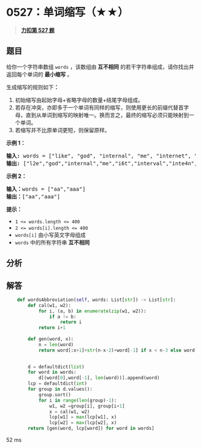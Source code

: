 # 0527：单词缩写（★★）


> <u>**[力扣第 527 题](https://leetcode.cn/problems/word-abbreviation/)**</u>

## 题目

<p>给你一个字符串数组 <code>words</code> ，该数组由 <strong>互不相同</strong> 的若干字符串组成，请你找出并返回每个单词的 <strong>最小缩写</strong> 。</p>

<p>生成缩写的规则如下<strong>：</strong></p>

<ol>
<li>初始缩写由起始字母+省略字母的数量+结尾字母组成。</li>
<li>若存在冲突，亦即多于一个单词有同样的缩写，则使用更长的前缀代替首字母，直到从单词到缩写的映射唯一。换而言之，最终的缩写必须只能映射到一个单词。</li>
<li>若缩写并不比原单词更短，则保留原样。</li>
</ol>



<p><strong>示例 1：</strong></p>

<pre>
<strong>输入:</strong> words = ["like", "god", "internal", "me", "internet", "interval", "intension", "face", "intrusion"]
<strong>输出:</strong> ["l2e","god","internal","me","i6t","interval","inte4n","f2e","intr4n"]
</pre>

<p><strong>示例 2：</strong></p>

<pre>
<strong>输入：</strong>words = ["aa","aaa"]
<strong>输出：</strong>["aa","aaa"]
</pre>



<p><strong>提示：</strong></p>

<ul>
<li><code>1 &lt;= words.length &lt;= 400</code></li>
<li><code>2 &lt;= words[i].length &lt;= 400</code></li>
<li><code>words[i]</code> 由小写英文字母组成</li>
<li><code>words</code> 中的所有字符串 <strong>互不相同</strong></li>
</ul>


## 分析

## 解答

```python
    def wordsAbbreviation(self, words: List[str]) -> List[str]:
        def cal(w1, w2):
            for i, (a, b) in enumerate(zip(w1, w2)):
                if a != b:
                    return i
            return i+1
        
        def gen(word, x):
            n = len(word)
            return word[:x+1]+str(n-x-2)+word[-1] if x < n-3 else word

        
        d = defaultdict(list)
        for word in words:
            d[(word[0],word[-1], len(word))].append(word)
        lcp = defaultdict(int)
        for group in d.values():
            group.sort()
            for i in range(len(group)-1):
                w1, w2 =group[i], group[i+1]
                x = cal(w1, w2)
                lcp[w1] = max(lcp[w1], x)
                lcp[w2] = max(lcp[w2], x)
        return [gen(word, lcp[word]) for word in words]
```

52 ms
